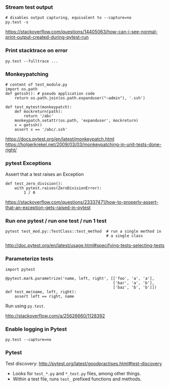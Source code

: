 ### Stream test output

```
# disables output capturing, equivalent to --capture=no
py.test -s
```

https://stackoverflow.com/questions/14405063/how-can-i-see-normal-print-output-created-during-pytest-run


### Print stacktrace on error

```
py.test --fulltrace ...
```


### Monkeypatching

```
# content of test_module.py
import os.path
def getssh(): # pseudo application code
    return os.path.join(os.path.expanduser("~admin"), '.ssh')

def test_mytest(monkeypatch):
    def mockreturn(path):
        return '/abc'
    monkeypatch.setattr(os.path, 'expanduser', mockreturn)
    x = getssh()
    assert x == '/abc/.ssh'
```
https://docs.pytest.org/en/latest/monkeypatch.html
https://holgerkrekel.net/2009/03/03/monkeypatching-in-unit-tests-done-right/


### pytest Exceptions

Assert that a test raises an Exception

```
def test_zero_division():
    with pytest.raises(ZeroDivisionError):
        1 / 0
```
https://stackoverflow.com/questions/23337471/how-to-properly-assert-that-an-exception-gets-raised-in-pytest


### Run one pytest / run one test / run 1 test

```
pytest test_mod.py::TestClass::test_method  # run a single method in
                                            # a single class
```

http://doc.pytest.org/en/latest/usage.html#specifying-tests-selecting-tests


### Parameterize tests

```
import pytest

@pytest.mark.parametrize('name, left, right', [['foo', 'a', 'a'],
                                               ['bar', 'a', 'b'],
                                               ['baz', 'b', 'b']])
def test_me(name, left, right):
    assert left == right, name
```

Run using `py.test`.

http://stackoverflow.com/a/25626660/1128392


### Enable logging in Pytest

```
py.test --capture=no
```


### Pytest

Test discovery: http://pytest.org/latest/goodpractises.html#test-discovery

* Looks for `test_*.py` and `*_test.py` files, among other things.
* Within a test file, runs `test_` prefixed functions and methods.